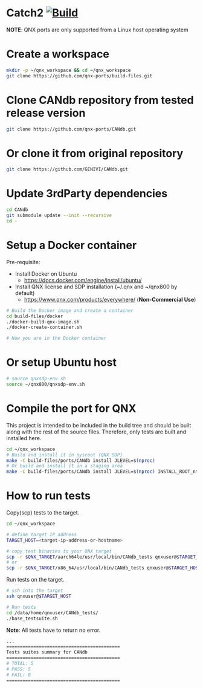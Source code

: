 # Catch2 [![Build](https://github.com/qnx-ports/build-files/actions/workflows/CANdb.yml/badge.svg)](https://github.com/qnx-ports/build-files/actions/workflows/CANdb.yml)

**NOTE**: QNX ports are only supported from a Linux host operating system

# Create a workspace
```bash
mkdir -p ~/qnx_workspace && cd ~/qnx_workspace
git clone https://github.com/qnx-ports/build-files.git
```

# Clone CANdb repository from tested release version
```bash
git clone https://github.com/qnx-ports/CANdb.git
```

# Or clone it from original repository
```bash
git clone https://github.com/GENIVI/CANdb.git
```

# Update 3rdParty dependencies
```bash
cd CANdb
git submodule update --init --recursive
cd -
```

# Setup a Docker container

Pre-requisite:

* Install Docker on Ubuntu 
  - https://docs.docker.com/engine/install/ubuntu/
* Install QNX license and SDP installation (~/.qnx and ~/qnx800 by default)
  - https://www.qnx.com/products/everywhere/ (**Non-Commercial Use**)

```bash
# Build the Docker image and create a container
cd build-files/docker
./docker-build-qnx-image.sh
./docker-create-container.sh

# Now you are in the Docker container
```

# Or setup Ubuntu host
```bash
# source qnxsdp-env.sh
source ~/qnx800/qnxsdp-env.sh
```

# Compile the port for QNX

This project is intended to be included in the build tree
and should be built along with the rest of the source files.
Therefore, only tests are built and installed here.

```bash
cd ~/qnx_workspace
# Build and install it in sysroot (QNX SDP)
make -C build-files/ports/CANdb install JLEVEL=$(nproc)
# Or build and install it in a staging area
make -C build-files/ports/CANdb install JLEVEL=$(nproc) INSTALL_ROOT_nto=<PATH_TO_YOUR_STAGING_AREA> USE_INSTALL_ROOT=true
```

# How to run tests

Copy(scp) tests to the target.
```bash
cd ~/qnx_workspace

# define target IP address
TARGET_HOST=<target-ip-address-or-hostname>

# copy test binaries to your QNX target
scp -r $QNX_TARGET/aarch64le/usr/local/bin/CANdb_tests qnxuser@$TARGET_HOST:/data/home/qnxuser/
# or
scp -r $QNX_TARGET/x86_64/usr/local/bin/CANdb_tests qnxuser@$TARGET_HOST:/data/home/qnxuser/
```

Run tests on the target.
```bash
# ssh into the target
ssh qnxuser@$TARGET_HOST

# Run tests
cd /data/home/qnxuser/CANdb_tests/
./base_testsuite.sh
```

**Note**: All tests have to return no error.

```bash
...
==========================================
Tests suites summary for CANdb
==========================================
# TOTAL: 5
# PASS: 5
# FAIL: 0
==========================================
```
